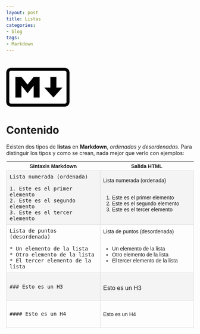 ```yaml
---
layout: post
title: Listas
categories:
- blog
tags:
- Markdown
---
```


<!-- Estilo CSS del post-->
<style>
ul.b {list-style-type: disc;}

table {
    font-family: arial, sans-serif;
    border-collapse: collapse;
    width: 100%;
}

td {
    border: 1px solid #dddddd;
    text-align: left;
    padding: 8px;
}

th {
    text-align: center;
    width: 50%;
}
tr:nth-child(even) {
    background-color: rgba(238, 238, 238, 0.57);
}
td:first-child {
    font-family: 'Inconsolata', monospace;
}

table h1 {
  font-size: 2em;
  font-weight: normal;
  color: #000;
}

h2 {
  font-size: 1.5em;
  font-weight: normal;
}

h3 {
  font-size: 1.17em;
  font-weight: normal;
}

h4 {
  font-size: 1.00em;
  font-weight: normal;
}

h5 {
  font-size: 0.83em;
  font-weight: normal;
}

h6 {
  font-size: 0.67em;
  font-weight: normal;
}
</style>

<!-- Imagen Markdown -->
# <img src="./../static/markdown.png" alt="Drawing" style="width: 170px;"/>

<!-- Contenido post -->
# Contenido
Existen dos tipos de **listas** en **Markdown**, *ordenadas y desordenadas*. Para distinguir los tipos y como se crean, nada mejor que verlo con ejemplos:

<table>
  <tr>
    <th>Sintaxis Markdown</th>
    <th>Salida HTML</th>
  </tr>
  <tr>
    <td>
      Lista numerada (ordenada) <br/>
      <br/>
      1. Este es el primer elemento<br/>
      2. Este es el segundo elemento<br/>
      3. Este es el tercer elemento
    </td>
    <td>
      Lista numerada (ordenada) <br/>
      <br/>
      <ol>
        <li>Este es el primer elemento</li>
        <li>Este es el segundo elemento</li>
        <li>Este es el tercer elemento</li>
      </ol>
    </td>
  </tr>
  <tr>
      <td>
          Lista de puntos (desordenada)<br/>
          <br/>
          * Un elemento de la lista<br/>
          * Otro elemento de la lista<br/>
          * El tercer elemento de la lista
      </td>
      <td>
        Lista de puntos (desordenada)<br/>
        <br/>
        <ul class="b">
          <li>Un elemento de la lista</li>
          <li>Otro elemento de la lista</li>
          <li>El tercer elemento de la lista</li>
        </ul>
      </td>
  </tr>
  <tr>
      <td>### Esto es un H3</td>
      <td><h3>Esto es un H3</h3></td>
  </tr>
  <tr>
      <td>#### Esto es un H4</td>
      <td><h4>Esto es un H4</h4></td>
  </tr>
</table>

<br/>
